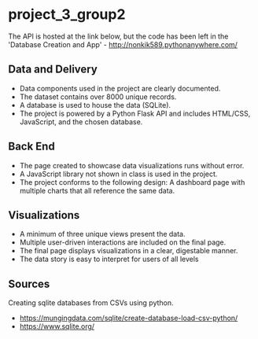 # project_3_group2
 The API is hosted at the link below, but the code has been left in the 'Database Creation and App' 
    - http://nonkik589.pythonanywhere.com/


## Data and Delivery 
- Data components used in the project are clearly documented.
- The dataset contains over 8000 unique records.
- A database is used to house the data (SQLite).
- The project is powered by a Python Flask API and includes HTML/CSS, JavaScript, and the chosen database.
## Back End
- The page created to showcase data visualizations runs without error. 
- A JavaScript library not shown in class is used in the project. 
- The project conforms to the following design: 
    A dashboard page with multiple charts that all reference the same data.
## Visualizations 
- A minimum of three unique views present the data. 
- Multiple user-driven interactions are included on the final page. 
- The final page displays visualizations in a clear, digestable manner. 
- The data story is easy to interpret for users of all levels
## Sources
Creating sqlite databases from CSVs using python.
- https://mungingdata.com/sqlite/create-database-load-csv-python/
- https://www.sqlite.org/

